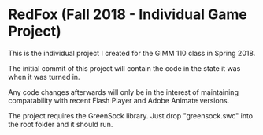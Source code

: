 # RedFox (Fall 2018 - Individual Game Project)

This is the individual project I created for the GIMM 110 class in Spring 2018. 

The initial commit of this project will contain the code in the state it was when it was turned in.

Any code changes afterwards will only be in the interest of maintaining compatability with recent
Flash Player and Adobe Animate versions.

The project requires the GreenSock library. Just drop "greensock.swc" into the root folder and it should run.
